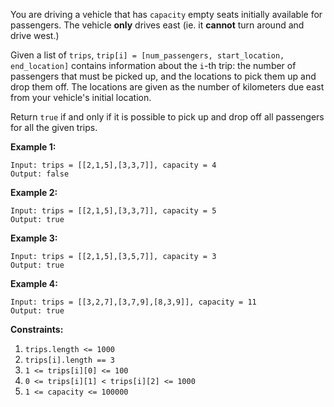 You are driving a vehicle that has `capacity` empty seats initially available
for passengers.  The vehicle **only** drives east (ie. it **cannot** turn
around and drive west.)

Given a list of `trips`, `trip[i] = [num_passengers, start_location,
end_location]` contains information about the `i`-th trip: the number of
passengers that must be picked up, and the locations to pick them up and drop
them off.  The locations are given as the number of kilometers due east from
your vehicle's initial location.

Return `true` if and only if it is possible to pick up and drop off all
passengers for all the given trips.



**Example 1:**

    
    
    Input: trips = [[2,1,5],[3,3,7]], capacity = 4
    Output: false
    

**Example 2:**

    
    
    Input: trips = [[2,1,5],[3,3,7]], capacity = 5
    Output: true
    

**Example 3:**

    
    
    Input: trips = [[2,1,5],[3,5,7]], capacity = 3
    Output: true
    

**Example 4:**

    
    
    Input: trips = [[3,2,7],[3,7,9],[8,3,9]], capacity = 11
    Output: true
    





**Constraints:**

  1. `trips.length <= 1000`
  2. `trips[i].length == 3`
  3. `1 <= trips[i][0] <= 100`
  4. `0 <= trips[i][1] < trips[i][2] <= 1000`
  5. `1 <= capacity <= 100000`

